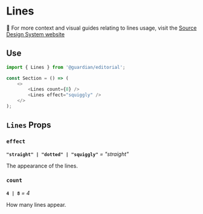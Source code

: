 # Lines

📣 For more context and visual guides relating to lines usage, visit the [Source Design System website](https://www.theguardian.design)

## Use

```js
import { Lines } from '@guardian/editorial';

const Section = () => (
    <>
        <Lines count={8} />
        <Lines effect="squiggly" />
    </>
);
```

## `Lines` Props

### `effect`

**`"straight" | "dotted" | "squiggly"`** _= "straight"_

The appearance of the lines.

### `count`

**`4 | 8`** _= 4_

How many lines appear.
